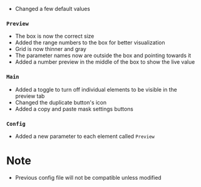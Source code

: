 * Changed a few default values
### `Preview`
* The box is now the correct size
* Added the range numbers to the box for better visualization
* Grid is now thinner and gray
* The parameter names now are outside the box and pointing towards it
* Added a number preview in the middle of the box to show the live value

### `Main`
* Added a toggle to turn off individual elements to be visible in the preview tab
* Changed the duplicate button's icon
* Added a copy and paste mask settings buttons

### `Config`
* Added a new parameter to each element called `Preview`

# Note
* Previous config file will not be compatible unless modified